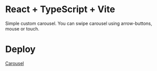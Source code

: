 # React + TypeScript + Vite

Simple custom carousel. You can swipe carousel using arrow-buttons, mouse or touch.

# Deploy

[Carousel](https://tyronmaster.github.io/react-slider)
